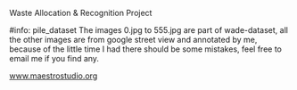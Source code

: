 Waste Allocation & Recognition Project

#info: pile_dataset
	The images 0.jpg to 555.jpg are part of wade-dataset, all the other images are from google street view and 
  	annotated by me, because of the little time I had there should be some mistakes, feel free to email me
	if you find any.

www.maestrostudio.org
